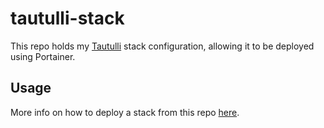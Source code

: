 # tautulli-stack

This repo holds my [Tautulli](https://tautulli.com/) stack configuration, allowing it to be deployed using Portainer.

## Usage

More info on how to deploy a stack from this repo [here](https://docs.portainer.io/user/docker/stacks/add#option-3-git-repository).
